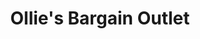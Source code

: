 ---
title: "Ollie's Bargain Outlet"
url: /canandaigua/ollies-bargain-outlet/
shop: variety store
---